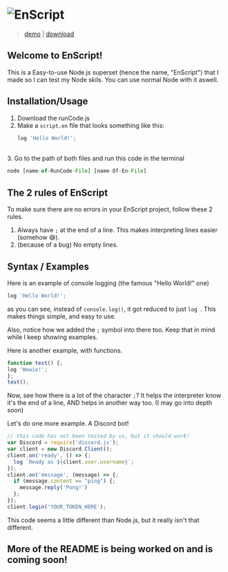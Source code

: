 # ![EnScript](https://i.ibb.co/CmDrt0V/image.png)
>[demo](#) | [download](https://github.com/TriSn0w/EnScript/raw/main/runCode.js)

## Welcome to EnScript!
This is a Easy-to-use Node.js superset (hence the name, "EnScript") that I made so I can test my Node skils. You can use normal Node with it aswell.

## Installation/Usage
1. Download the runCode.js
2. Make a `script.en` file that looks something like this:
   ```js
   log 'Hello World!';
   ```
 <br>  
3. Go to the path of both files and run this code in the terminal

```js
node [name-of-RunCode-File] [name-Of-En-File]
```

## The 2 rules of EnScript
To make sure there are no errors in your EnScript project, follow these 2 rules.

1. Always have `;` at the end of a line. This makes interpreting lines easier (somehow :sweat_smile:).
2. (because of a bug) No empty lines.


## Syntax / Examples
Here is an example of console logging (the famous "Hello World!" one)
```js
log 'Hello World!';
```

as you can see, instead of `console.log()`, it got reduced to just `log `. This makes things simple, and easy to use.

Also, notice how we added the `;` symbol into there too. Keep that in mind while I keep showing examples.

Here is another example, with functions.
```js
function test() {;
log 'Wowie!';
};
test();      
```

Now, see how there is a lot of the character `;`? It helps the interpreter know it's the end of a line, AND helps in another way too. (I may go into depth soon)

Let's do one more example. A Discord bot!

```js
// this code has not been tested by us, but it should work!
var Discord = require('discord.js');
var client = new Discord.Client();
client.on('ready', () => {;
  log `Ready as ${client.user.username}`;
});
client.on('message', (message) => {;
  if (message.content == "ping") {;
    message.reply('Pong!')
  };
});
client.login('YOUR_TOKEN_HERE');
```
This code seems a little different than Node.js, but it really isn't that different.

## More of the README is being worked on and is coming soon!